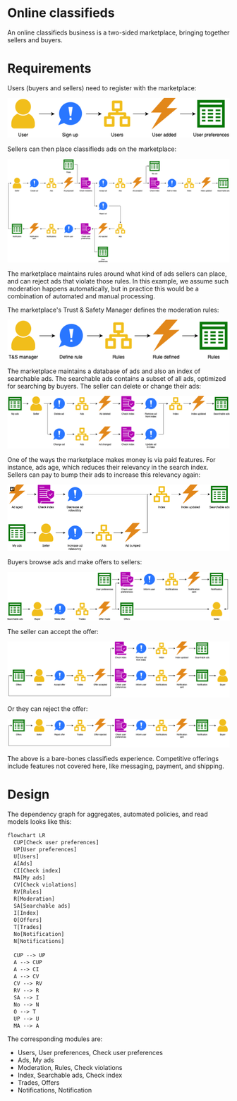 # Online classifieds

An online classifieds business is a two-sided marketplace, bringing together sellers and buyers.


# Requirements

Users (buyers and sellers) need to register with the marketplace:

![Seller signs up](sign-up.png)

Sellers can then place classifieds ads on the marketplace:

![Seller places ad](place-ad.png)

The marketplace maintains rules around what kind of ads sellers can place, and can reject ads that violate those rules.
In this example, we assume such moderation happens automatically, but in practice this would be a combination of
automated and manual processing.

The marketplace's Trust & Safety Manager defines the moderation rules:

![TnS manager defines rules](define-rules.png)

The marketplace maintains a database of ads and also an index of searchable ads.
The searchable ads contains a subset of all ads, optimized for searching by buyers.
The seller can delete or change their ads:

![Seller changes ad](change-ad.png)

One of the ways the marketplace makes money is via paid features.
For instance, ads age, which reduces their relevancy in the search index.
Sellers can pay to bump their ads to increase this relevancy again:

![Seller bumps ad](bump-ad.png)

Buyers browse ads and make offers to sellers:

![Buyer makes offer](make-offer.png)

The seller can accept the offer:

![Seller accepts offer](accept-offer.png)

Or they can reject the offer:

![Seller rejects offer](reject-offer.png)

The above is a bare-bones classifieds experience.
Competitive offerings include features not covered here, like messaging, payment, and shipping.


# Design

The dependency graph for aggregates, automated policies, and read models looks like this:

```mermaid
flowchart LR
  CUP[Check user preferences]
  UP[User preferences]
  U[Users]
  A[Ads]
  CI[Check index]
  MA[My ads]
  CV[Check violations]
  RV[Rules]
  R[Moderation]
  SA[Searchable ads]
  I[Index]
  O[Offers]
  T[Trades]
  No[Notification]
  N[Notifications]

  CUP --> UP
  A --> CUP
  A --> CI
  A --> CV
  CV --> RV
  RV --> R
  SA --> I
  No --> N
  O --> T
  UP --> U
  MA --> A
```

The corresponding modules are:

<!-- vale Google.FirstPerson = NO -->

- Users, User preferences, Check user preferences
- Ads, My ads
- Moderation, Rules, Check violations
- Index, Searchable ads, Check index
- Trades, Offers
- Notifications, Notification

<!-- vale Google.FirstPerson = YES -->
